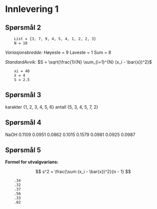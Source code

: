 # Innlevering 1

## Spørsmål 2

        List = {3, 7, 9, 4, 5, 4, 1, 2, 2, 3}
        N = 10

*Variasjonsbredde:*
        Høyeste = 9
        Laveste = 1
        Sum = 8

*StandardAvvik:*
$S = \sqrt{\frac{1}{N} \sum_{i=1}^{N} (x_i - \bar{x})^2}$

        xi = 40
        x̄ = 4
        S = 2.5


## Spørsmål 3

karakter {1, 2, 3, 4, 5, 6}
antall {5, 3, 4, 5, 7, 2}

## Spørsmål 4

NaOH 
    0.1109
    0.0951
    0.0862
    0.1015
    0.1579
    0.0981
    0.0925
    0.0987

## Spørsmål 5

**Formel for utvalgvarians:**

$$
s^2 = \frac{\sum (x_i - \bar{x})^2}{n - 1}
$$

        .34
        .32
        .37
        .56
        .33
        .02
